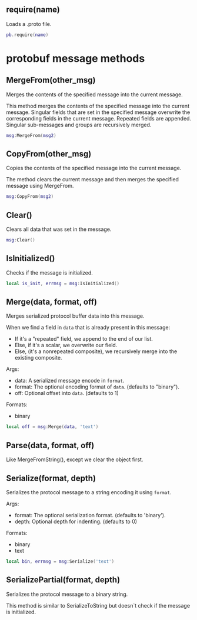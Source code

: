 ## require(name)

Loads a .proto file.

```lua
pb.require(name)  
```

# protobuf message methods

## MergeFrom(other_msg)

Merges the contents of the specified message into the current message.

This method merges the contents of the specified message into the current
message. Singular fields that are set in the specified message overwrite
the corresponding fields in the current message. Repeated fields are
appended. Singular sub-messages and groups are recursively merged.

```lua
msg:MergeFrom(msg2)
```

## CopyFrom(other_msg)

Copies the contents of the specified message into the current message.

The method clears the current message and then merges the specified
message using MergeFrom.

```lua
msg:CopyFrom(msg2)
```

## Clear()

Clears all data that was set in the message.

```lua
msg:Clear()
```

## IsInitialized()

Checks if the message is initialized.

```lua
local is_init, errmsg = msg:IsInitialized()
```

## Merge(data, format, off)

Merges serialized protocol buffer data into this message.

When we find a field in `data` that is already present
in this message:

* If it's a "repeated" field, we append to the end of our list.
* Else, if it's a scalar, we overwrite our field.
* Else, (it's a nonrepeated composite), we recursively merge 
into the existing composite.

Args:

* data: A serialized message encode in `format`.
* format: The optional encoding format of `data`.  (defaults to "binary").
* off: Optional offset into `data`.  (defaults to 1)

Formats:

* binary

```lua
local off = msg:Merge(data, 'text')
```

## Parse(data, format, off)

Like MergeFromString(), except we clear the object first.

## Serialize(format, depth)

Serializes the protocol message to a string encoding it using `format`.

Args:

* format: The optional serialization format.  (defaults to 'binary').
* depth: Optional depth for indenting.  (defaults to 0)

Formats:

* binary
* text

```lua
local bin, errmsg = msg:Serialize('text')
```

## SerializePartial(format, depth)

Serializes the protocol message to a binary string.

This method is similar to SerializeToString but doesn`t check if the
message is initialized.

